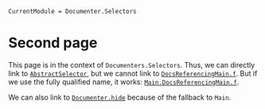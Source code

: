 ```@meta
CurrentModule = Documenter.Selectors
```

# Second page

This page is in the context of `Documenters.Selectors`. Thus, we can directly link to [`AbstractSelector`](@ref), but we cannot link to [`DocsReferencingMain.f`](@ref). But if we use the fully qualified name, it works: [`Main.DocsReferencingMain.f`](@ref).

We can also link to [`Documenter.hide`](@ref) because of the fallback to `Main`.
